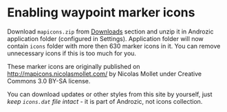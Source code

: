Enabling waypoint marker icons
==============================

Download `mapicons.zip` from [Downloads](../../downloads.html) section and unzip it in Androzic application folder (configured in Settings). Application folder will now contain `icons` folder with more then 630 marker icons in it. You can remove unnecessary icons if this is too much for you.

These marker icons are originally published on <http://mapicons.nicolasmollet.com/> by Nicolas Mollet under Creative Commons 3.0 BY-SA license.

You can download updates or other styles from this site by yourself, just *keep `icons.dat` file intact* - it is part of Androzic, not icons collection.
